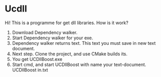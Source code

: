 # Ucdll
Hi! This is a programme for get dll libraries.
How is it work?
1. Download Dependency walker.
2. Start Dependency walker for your exe.
3. Dependency walker returns text. This text you must save in new text document.
4. Next step. Clone the project, and use CMake builds its.  
5. You get UCDllBoost.exe
6. Start cmd, and start UCDllBoost with name your text-document.
    UCDllBoost in.txt
